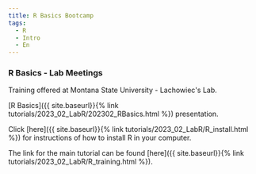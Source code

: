 ```yaml
---
title: R Basics Bootcamp
tags:
  - R
  - Intro
  - En
---
```


### R Basics - Lab Meetings

Training offered at Montana State University - Lachowiec's Lab.

<!--more-->


[R Basics]({{ site.baseurl}}{% link tutorials/2023_02_LabR/202302_RBasics.html %}) presentation.

Click [here]({{ site.baseurl}}{% link tutorials/2023_02_LabR/R_install.html %}) for instructions of how to install R in your computer.

The link for the main tutorial can be found [here]({{ site.baseurl}}{% link tutorials/2023_02_LabR/R_training.html %}).